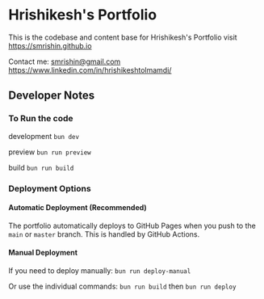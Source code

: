 # Hrishikesh's Portfolio

This is the codebase and content base for Hrishikesh's Portfolio
visit https://smrishin.github.io

Contact me:
smrishin@gmail.com
https://www.linkedin.com/in/hrishikeshtolmamdi/

## Developer Notes

### To Run the code

development
`bun dev`

preview
`bun run preview`

build
`bun run build`

### Deployment Options

#### Automatic Deployment (Recommended)

The portfolio automatically deploys to GitHub Pages when you push to the `main` or `master` branch. This is handled by GitHub Actions.

#### Manual Deployment

If you need to deploy manually:
`bun run deploy-manual`

Or use the individual commands:
`bun run build` then `bun run deploy`
